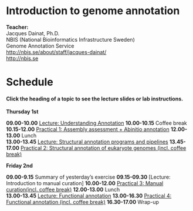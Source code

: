 # Introduction to genome annotation

**Teacher:**<br/>
Jacques Dainat, Ph.D.<br/>
NBIS (National Bioinformatics Infrastructure Sweden)<br/>
Genome Annotation Service<br/>
http://nbis.se/about/staff/jacques-dainat/<br/>
http://nbis.se

# Schedule

#### Click the heading of a topic to see the lecture slides or lab instructions.

**Thursday 1st** 

**09.00-10.00** [Lecture: Understanding Annotation](slides/) 
**10.00-10.15** Coffee break  
**10.15-12.00** [Practical 1: Assembly assessment + Abinitio annotation](practical_session/practical1) 
**12.00-13.00** Lunch  
**13.00-13.45**	[Lecture: Structural annotation programs and pipelines](slides/)
**13.45-17.00** [Practical 2: Structural annotation of eukaryote genomes (incl. coffee break)](practical_session/ExerciseGeneBuilding)

**Friday 2nd**

**09.00-9.15** Summary of yesterday’s exercise 
**09.15-09.30**  [Lecture: Introduction to manual curation]
**10.00-12.00** [Practical 3: Manual curation(incl. coffee break)](practical_session/ExerciseManCuration)
**12.00-13.00** Lunch   
**13.00-13.45** [Lecture: Functional annotation](slides/)
**13.00-16.30** [Practical 4: Functional annotation (incl. coffee break)](practical_session/ExerciseFuncAnnotInterp)
**16.30-17.00** Wrap-up   

<br/>
<br/>
